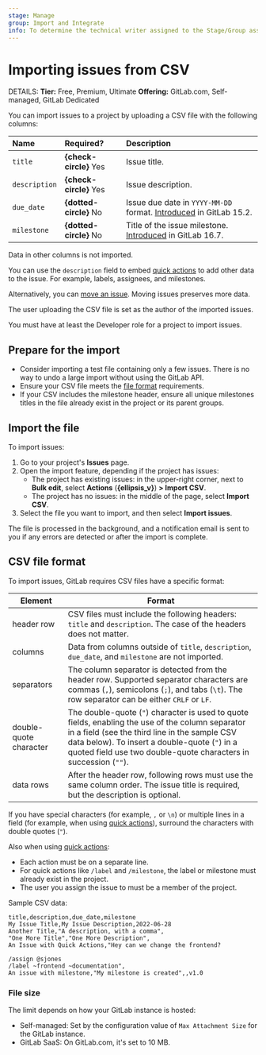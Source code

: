 ```yaml
---
stage: Manage
group: Import and Integrate
info: To determine the technical writer assigned to the Stage/Group associated with this page, see https://handbook.gitlab.com/handbook/product/ux/technical-writing/#assignments
---
```


# Importing issues from CSV

DETAILS:
**Tier:** Free, Premium, Ultimate
**Offering:** GitLab.com, Self-managed, GitLab Dedicated

You can import issues to a project by uploading a CSV file with the following columns:

| Name          | Required?              | Description                                      |
|:--------------|:-----------------------|:-------------------------------------------------|
| `title`       | **{check-circle}** Yes | Issue title.                                     |
| `description` | **{check-circle}** Yes | Issue description.                               |
| `due_date`    | **{dotted-circle}** No | Issue due date in `YYYY-MM-DD` format. [Introduced](https://gitlab.com/gitlab-org/gitlab/-/merge_requests/91317) in GitLab 15.2. |
| `milestone`   | **{dotted-circle}** No | Title of the issue milestone. [Introduced](https://gitlab.com/gitlab-org/gitlab/-/merge_requests/112204) in GitLab 16.7.         |

Data in other columns is not imported.

You can use the `description` field to embed [quick actions](../quick_actions.md) to add other data to the issue.
For example, labels, assignees, and milestones.

Alternatively, you can [move an issue](managing_issues.md#move-an-issue). Moving issues preserves more data.

The user uploading the CSV file is set as the author of the imported issues.

You must have at least the Developer role for a project to import issues.

## Prepare for the import

- Consider importing a test file containing only a few issues. There is no way to undo a large import without using the GitLab API.
- Ensure your CSV file meets the [file format](#csv-file-format) requirements.
- If your CSV includes the milestone header, ensure all unique milestones titles in the file already exist in the project or its parent groups.

## Import the file

To import issues:

1. Go to your project's **Issues** page.
1. Open the import feature, depending if the project has issues:
   - The project has existing issues: in the upper-right corner, next to **Bulk edit**, select **Actions** (**{ellipsis_v}**) **> Import CSV**.
   - The project has no issues: in the middle of the page, select **Import CSV**.
1. Select the file you want to import, and then select **Import issues**.

The file is processed in the background, and a notification email is sent
to you if any errors are detected or after the import is complete.

## CSV file format

To import issues, GitLab requires CSV files have a specific format:

| Element                | Format |
|------------------------|--------|
| header row             | CSV files must include the following headers: `title` and `description`. The case of the headers does not matter. |
| columns                | Data from columns outside of `title`, `description`, `due_date`, and `milestone` are not imported. |
| separators             | The column separator is detected from the header row. Supported separator characters are commas (`,`), semicolons (`;`), and tabs (`\t`). The row separator can be either `CRLF` or `LF`. |
| double-quote character | The double-quote (`"`) character is used to quote fields, enabling the use of the column separator in a field (see the third line in the sample CSV data below). To insert a double-quote (`"`) in a quoted field use two double-quote characters in succession (`""`). |
| data rows              | After the header row, following rows must use the same column order. The issue title is required, but the description is optional. |

If you have special characters (for example, `,` or `\n`) or multiple lines in a field (for example,
when using [quick actions](../quick_actions.md)), surround the characters with double quotes (`"`).

Also when using [quick actions](../quick_actions.md):

- Each action must be on a separate line.
- For quick actions like `/label` and `/milestone`, the label or milestone must already exist in the project.
- The user you assign the issue to must be a member of the project.

Sample CSV data:

```plaintext
title,description,due_date,milestone
My Issue Title,My Issue Description,2022-06-28
Another Title,"A description, with a comma",
"One More Title","One More Description",
An Issue with Quick Actions,"Hey can we change the frontend?

/assign @sjones
/label ~frontend ~documentation",
An issue with milestone,"My milestone is created",,v1.0
```

### File size

The limit depends on how your GitLab instance is hosted:

- Self-managed: Set by the configuration value of `Max Attachment Size` for the GitLab instance.
- GitLab SaaS: On GitLab.com, it's set to 10 MB.
